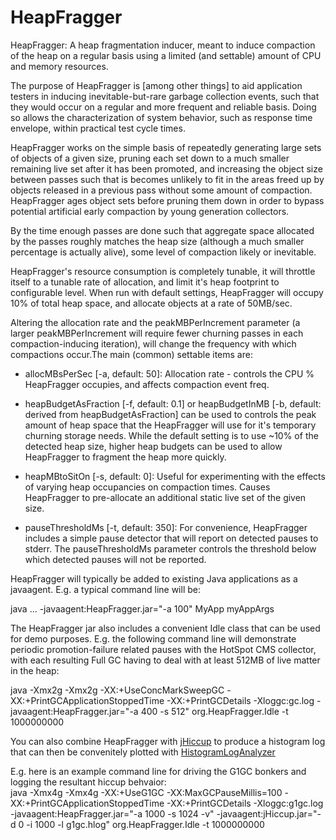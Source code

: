 HeapFragger
===========

HeapFragger: A heap fragmentation inducer, meant to induce compaction of
the heap on a regular basis using a limited (and settable) amount of
CPU and memory resources.

The purpose of HeapFragger is [among other things] to aid application
testers in inducing inevitable-but-rare garbage collection events,
such that they would occur on a regular and more frequent and reliable
basis. Doing so allows the characterization of system behavior, such
as response time envelope, within practical test cycle times.

HeapFragger works on the simple basis of repeatedly generating large sets
of objects of a given size, pruning each set down to a much smaller
remaining live set after it has been promoted, and increasing the object
size between passes such that is becomes unlikely to fit in the areas freed
up by objects released in a previous pass without some amount of compaction.
HeapFragger ages object sets before pruning them down in order to bypass
potential artificial early compaction by young generation collectors.

By the time enough passes are done such that aggregate space allocated
by the passes roughly matches the heap size (although a much smaller
percentage is actually alive), some level of compaction likely or
inevitable.

HeapFragger's resource consumption is completely tunable, it will throttle
itself to a tunable rate of allocation, and limit it's heap footprint
to configurable level. When run with default settings, HeapFragger will
occupy 10% of total heap space, and allocate objects at a rate
of 50MB/sec.

Altering the allocation rate and the peakMBPerIncrement parameter
(a larger peakMBPerIncrement will require fewer churning passes in each
compaction-inducing iteration), will change the frequency with which
compactions occur.The main (common) settable items are:

- allocMBsPerSec [-a, default: 50]: Allocation rate - controls the CPU %
HeapFragger occupies, and affects compaction event freq.

- heapBudgetAsFraction [-f, default: 0.1] or
heapBudgetInMB [-b, default: derived from heapBudgetAsFraction] can
be used to controls the peak amount of heap space that the HeapFragger
will use for it's temporary churning storage needs. While the default
setting is to use ~10% of the detected heap size, higher heap budgets
can be used to allow HeapFragger to fragment the heap more quickly.

- heapMBtoSitOn [-s, default: 0]: Useful for experimenting with the
effects of varying heap occupancies on compaction times. Causes
HeapFragger to pre-allocate an additional static live set of the given
size.

- pauseThresholdMs [-t, default: 350]: For convenience, HeapFragger includes
a simple pause detector that will report on detected pauses to stderr. The
pauseThresholdMs parameter controls the threshold below which detected
pauses will not be reported.

HeapFragger will typically be added to existing Java applications as a
javaagent. E.g. a typical command line will be:

java ... -javaagent:HeapFragger.jar="-a 100" MyApp myAppArgs

The HeapFragger jar also includes a convenient Idle class that can be
used for demo purposes. E.g. the following command line will demonstrate
periodic promotion-failure related pauses with the HotSpot CMS collector,
with each resulting Full GC having to deal with at least 512MB of live
matter in the heap:

java -Xmx2g -Xmx2g -XX:+UseConcMarkSweepGC -XX:+PrintGCApplicationStoppedTime
  -XX:+PrintGCDetails -Xloggc:gc.log -javaagent:HeapFragger.jar="-a 400 -s 512"
    org.HeapFragger.Idle -t 1000000000

You can also combine HeapFragger with [jHiccup](https://github.com/giltene/jHiccup) to produce a histogram log that
can then be convenitely plotted with [HistogramLogAnalyzer](https://github.com/HdrHistogram/HistogramLogAnalyzer)

E.g. here is an example command line for driving the G1GC bonkers and logging the resultant hiccup behvaior:   
java -Xmx4g -Xmx4g -XX:+UseG1GC -XX:MaxGCPauseMillis=100 -XX:+PrintGCApplicationStoppedTime -XX:+PrintGCDetails -Xloggc:g1gc.log -javaagent:HeapFragger.jar="-a 1000 -s 1024 -v" -javaagent:jHiccup.jar="-d 0 -i 1000 -l g1gc.hlog" org.HeapFragger.Idle -t 1000000000